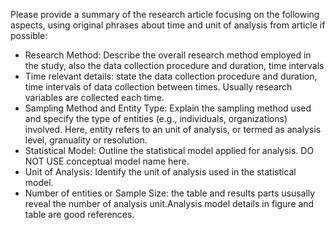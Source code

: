 Please provide a summary of the research article focusing on the following aspects, using original phrases about time and unit of analysis from article if possible:
- Research Method: Describe the overall research method employed in the study, also the data collection procedure and duration, time intervals
- Time relevant details: state the data collection procedure and duration, time intervals of data collection between times. Usually research variables are collected each time.
- Sampling Method and Entity Type: Explain the sampling method used and specify the type of entities (e.g., individuals, organizations) involved. Here, entity refers to an unit of analysis, or termed as analysis level, granuality or resolution. 
- Statistical Model: Outline the statistical model applied for analysis. DO NOT USE conceptual model name here.
- Unit of Analysis: Identify the unit of analysis used in the statistical model.
- Number of entities or Sample Size: the table and results parts ususally reveal the number of analysis unit.Analysis model details in figure and table are good references.
